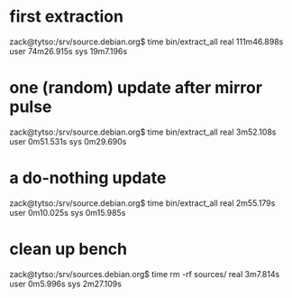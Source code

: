 # first extraction

zack@tytso:/srv/source.debian.org$ time bin/extract_all
real 111m46.898s
user 74m26.915s
sys 19m7.196s

# one (random) update after mirror pulse

zack@tytso:/srv/source.debian.org$ time bin/extract_all
real 3m52.108s
user 0m51.531s
sys 0m29.690s

# a do-nothing update

zack@tytso:/srv/source.debian.org$ time bin/extract_all
real 2m55.179s
user 0m10.025s
sys 0m15.985s

# clean up bench

zack@tytso:/srv/sources.debian.org$ time rm -rf sources/
real 3m7.814s
user 0m5.996s
sys 2m27.109s

